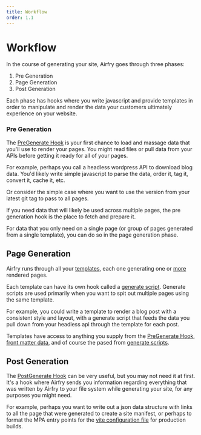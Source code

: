 ```yaml
---
title: Workflow
order: 1.1
---
```


# Workflow

In the course of generating your site, Airfry goes through three phases:

1. Pre Generation
2. Page Generation
3. Post Generation

Each phase has hooks where you write javascript and provide templates in order to manipulate and render the data your customers ultimately experience on your website.

### Pre Generation

The [PreGenerate Hook](/docs/templates/preGenerate/) is your first chance to load and massage data that you'll use to render your pages. You might read files or pull data from your APIs before getting it ready for all of your pages.

For example, perhaps you call a headless wordpress API to download blog data. You'd likely write simple javascript to parse the data, order it, tag it, convert it, cache it, etc.

Or consider the simple case where you want to use the version from your latest git tag to pass to all pages.

If you need data that will likely be used across multiple pages, the pre generation hook is the place to fetch and prepare it.

For data that you only need on a single page (or group of pages generated from a single template), you can do so in the page generation phase.

## Page Generation

Airfry runs through all your [templates](/docs/templates/templates/), each one generating one or [more](/docs/templates/pagesFromData/) rendered pages.

Each template can have its own hook called a [generate script](/docs/templates/generateScript/). Generate scripts are used primarily when you want to spit out multiple pages using the same template.

For example, you could write a template to render a blog post with a consistent style and layout, with a generate script that feeds the data you pull down from your headless api through the template for each post.

Templates have access to anything you supply from the [PreGenerate Hook](/docs/templates/preGenerate/), [front matter data](/docs/templates/frontmatter/), and of course the pased from [generate scripts](/docs/templates/generateScript/).

## Post Generation

The [PostGenerate Hook](/docs/templates/postGenerate/) can be very useful, but you may not need it at first. It's a hook where Airfry sends you information regarding everything that was written by Airfry to your file system while generating your site, for any purposes you might need.

For example, perhaps you want to write out a json data structure with links to all the page that were generated to create a site manifest, or perhaps to format the MPA entry points for the [vite configuration file](/docs/integration/vite) for production builds.
